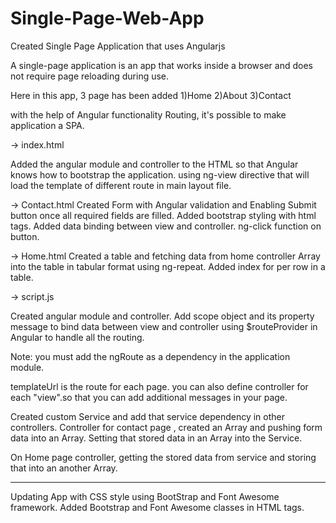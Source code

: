# Single-Page-Web-App
Created Single Page Application that uses Angularjs

A single-page application is an app that works inside a browser and does not require page reloading during use.

Here in this app, 3 page has been added 1)Home 2)About 3)Contact

with the help of Angular functionality Routing, it's possible to make application a SPA.

-> index.html

Added the angular module and controller to the HTML so that Angular knows how to bootstrap the application.
using ng-view directive that will load the template of different route in main layout file.

-> Contact.html
Created Form with Angular validation and Enabling Submit button once all required fields are filled.
Added bootstrap styling with html tags. 
Added data binding between view and controller. ng-click function on button.

-> Home.html
Created a table and fetching data from home controller Array into the table in tabular format using ng-repeat.
Added index for per row in a table.

-> script.js

Created angular module and controller. Add scope object and its property message to bind data between 
view and controller
using $routeProvider in Angular to handle all the routing.

Note: you must add the ngRoute as a dependency in the application module.

templateUrl is the route for each page.
you can also define controller for each "view".so that you can add additional messages in your page.

Created custom Service and add that service dependency in other controllers.
Controller for contact page , created an Array and pushing form data into an Array.
Setting that stored data in an Array into the Service.

On Home page controller, getting the stored data from service and storing that into an another Array.
**************************************
Updating App with CSS style using BootStrap and Font Awesome framework.
Added Bootstrap and Font Awesome classes in HTML tags.




